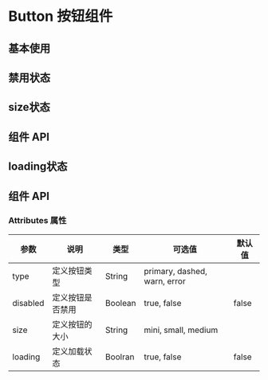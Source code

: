 
# Button 按钮组件

## 基本使用

<preview path="../demos/button/button-1.vue" title="使用样例" description=" "></preview>

## 禁用状态

<preview path="../demos/button/button-2.vue" title="使用样例" description=" "></preview>

## size状态
<preview path="../demos/button/button-3.vue" title="使用样例" description=" "></preview>
## 组件 API

## loading状态
<preview path="../demos/button/button-4.vue" title="使用样例" description=" "></preview>
## 组件 API
### Attributes 属性

| 参数 | 说明 | 类型 | 可选值 | 默认值 |
|  ----  | ----  | ----  | ----  | ----  |
|  type| 定义按钮类型  | String  | primary, dashed, warn, error|  |
|  disabled| 定义按钮是否禁用  | Boolean  | true, false | false |
|  size| 定义按钮的大小  | String  | mini, small, medium |  |
|  loading| 定义加载状态  | Boolran  | true, false | false |

<!-- ### Methods 方法

| 方法名 | 说明 | 参数 | 返回值 |
|  ----  | ----  | ----  | ----  |
|  |  |  |  |

### Events 事件

| 事件名 | 说明 | 参数 | 返回值 |
|  ----  | ----  | ----  | ----  |
|  |  |  |  |

### Slots 插槽

| 插槽名 | 说明 | 参数 |
|  ----  | ----  | ----  |
|  |  |  | -->
